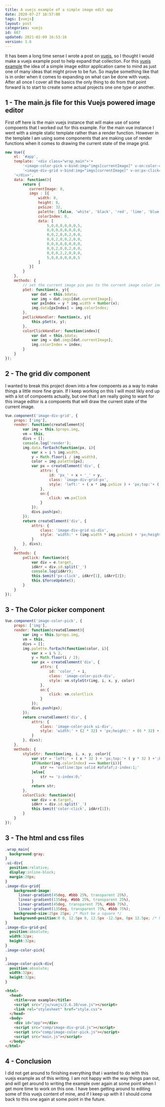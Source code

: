 ```yaml
---
title: A vuejs example of a simple image edit app
date: 2020-07-27 16:57:00
tags: [vuejs]
layout: post
categories: vuejs
id: 687
updated: 2021-02-09 16:53:16
version: 1.6
---
```


It has been a long time sense I wrote a post on [vuejs](https://vuejs.org/v2/guide/), so I thought I would make a vuejs example post to help expand that collection. For this [vuejs example](/2021/02/04/vuejs-example/) the idea of a simple image editor application came to mind as just one of many ideas that might prove to be fun. So maybe something like that is in order when it comes to expanding on what can be done with vuejs. After all once I cover all the basics the only thing to do from that point forward is to start to create some actual projects one one type or another.

<!-- more -->

## 1 - The main.js file for this Vuejs powered image editor

First off here is the main vuejs instance that will make use of some compoents that I worked out for this example. For the main vue instance I went with a simple static template rather than a render function. However in the template I am using some components that are making use of render functions when it comes to drawing the current state of the image grid.

```js
new Vue({
    el: '#app',
    template: '<div class="wrap_main">'+
        '<image-color-pick v-bind:img="imgs[currentImage]" v-on:color-click="colorClickHandler"></image-color-pick>'+
        '<image-div-grid v-bind:img="imgs[currentImage]" v-on:px-click="pxClickHandler"></image-div-grid>'+
    '</div>',
    data: function(){
        return {
           currentImage: 0,
           imgs : [{
               width: 8,
               height: 8,
               pxSize: 32,
               palette: [false, 'white', 'black', 'red', 'lime', 'blue'],
               colorIndex: 0,
               data: [
                   5,0,0,0,0,0,0,5,
                   0,0,0,0,0,0,0,0,
                   0,0,2,0,0,2,0,0,
                   0,0,2,0,0,2,0,0,
                   0,0,0,0,0,0,0,0,
                   0,0,2,0,0,2,0,0,
                   0,0,0,2,2,0,0,0,
                   5,0,0,0,0,0,0,5
               ]
           }]
        }
    },
    methods: {
        // set the current image pix pos to the current image color index
        pSet: function(x, y){
            var dat = this.$data;
            var img = dat.imgs[dat.currentImage];
            var pxIndex = y * img.width + Number(x);
            img.data[pxIndex] = img.colorIndex;
        },
        pxClickHandler: function(x, y){
            this.pSet(x, y);
        },
        colorClickHandler: function(index){
            var dat = this.$data;
            var img = dat.imgs[dat.currentImage];
            img.colorIndex = index;
        }
    }
});
```

## 2 - The grid div component

I wanted to break this project down into a few compoents as a way to make things a little more fine grain. If I keep working on this I will most likly end up with a lot of compoents actually, but one that I am really going to want for this image editor is a compoents that will draw the current state of the current image.

```js
Vue.component('image-div-grid', {
    props: ['img'],
    render: function(createElement){
        var img = this.$props.img,
        vm = this,
        divs = [];
        console.log('render');
        img.data.forEach(function(px, i){
            var x = i % img.width,
            y = Math.floor(i / img.width),
            color = img.palette[px];
            var px = createElement('div', {
                attrs: {
                    id: 'px_' + x + '_' + y,
                    class: 'image-div-grid-px',
                    style: 'left:' + ( x * img.pxSize ) + 'px;top:'+ ( y * img.pxSize ) +';background:' + color + ';'
                },
                on:{
                    click: vm.pxClick
                }
            });
            divs.push(px);
        });
        return createElement('div', {
            attrs: {
                class: 'image-div-grid ui-div',
                style: 'width:' + (img.width * img.pxSize) + 'px;height:' + (img.height * img.pxSize) + 'px;'
            }
        }, divs);
    },
    methods: {
        pxClick: function(e){
            var div = e.target,
            idArr = div.id.split('_')
            console.log(idArr);
            this.$emit('px-click', idArr[1], idArr[2]);
            this.$forceUpdate();
        }
    }
});
```

## 3 - The Color picker component

```js
Vue.component('image-color-pick', {
    props: ['img'],
    render: function(createElement){
        var img = this.$props.img,
        vm = this,
        divs = [];
        img.palette.forEach(function(color, i){
            var x = i % 2,
            y = Math.floor(i / 2);
            var px = createElement('div', {
                attrs: {
                    id: 'color_' + i,
                    class: 'image-color-pick-div',
                    style: vm.styleStr(img, i, x, y, color)
                },
                on:{
                    click: vm.colorClick
                }
            });
            divs.push(px);
        });
        return createElement('div', {
            attrs: {
                class: 'image-color-pick ui-div',
                style: 'width:' + (2 * 32) + 'px;height:' + (6 * 32) + 'px;'
            }
        }, divs);
    },
    methods: {
        styleStr: function(img, i, x, y, color){
            var str = 'left:' + ( x * 32 ) + 'px;top:'+ ( y * 32 ) +';background:' + color + ';';
            if(Number(img.colorIndex) === Number(i)){
                str += 'outline:3px solid #afafaf;z-index:1;'
            }else{
                str += 'z-index:0;'
            }
            return str;
        },
        colorClick: function(e){
            var div = e.target,
            idArr = div.id.split('_')
            this.$emit('color-click', idArr[1]);
        }
    }
});
```

## 3 - The html and css files

```css
.wrap_main{
  background:gray;
}
.ui-div{
  position:relative;
  display:inline-block;
  margin:20px;
}
.image-div-grid{
    background-image:
      linear-gradient(45deg, #bbb 25%, transparent 25%), 
      linear-gradient(135deg, #bbb 25%, transparent 25%),
      linear-gradient(45deg, transparent 75%, #bbb 75%),
      linear-gradient(135deg, transparent 75%, #bbb 75%);
    background-size:25px 25px; /* Must be a square */
    background-position:0 0, 12.5px 0, 12.5px -12.5px, 0px 12.5px; /* Must be half of one side of the square */
}
.image-div-grid-px{
  position:absolute;
  width:32px;
  height:32px;
}
.image-color-pick{

}
.image-color-pick-div{
  position:absolute;
  width:32px;
  height:32px;
}
```

```html
<html>
  <head>
    <title>vue example</title>
    <script src="/js/vuejs/2.6.10/vue.js"></script>
    <link rel="stylesheet" href="style.css">
  </head>
  <body>
    <div id="app"></div>
    <script src="comp/image-div-grid.js"></script>
    <script src="comp/image-color-pick.js"></script>
    <script src="main.js"></script>
  </body>
</html>
```


## 4 - Conclusion

I did not get around to finishing everything that i wanted to do with this vuejs example as of this writing. I am not happy with the way things pan out, and will get around to writing the example over again at some point when I get more time to work on this one. I have been getting around to editing some of this vuejs content of mine, and if I keep up with it I should come back to this one again at some point in the future.